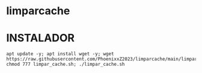 # limparcache
# INSTALADOR

````
apt update -y; apt install wget -y; wget https://raw.githubusercontent.com/PhoenixxZ2023/limparcache/main/limpar_cache.sh; chmod 777 limpar_cache.sh; ./limpar_cache.sh
````
